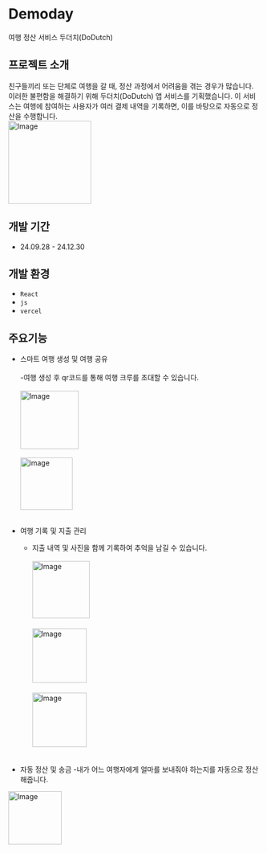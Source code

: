 # Demoday
여행 정산 서비스 두더치(DoDutch)

## 프로젝트 소개
친구들끼리 또는 단체로 여행을 갈 때, 정산 과정에서 어려움을 겪는 경우가 많습니다. 
<br>
이러한 불편함을 해결하기 위해 두더치(DoDutch) 앱 서비스를 기획했습니다. 이 서비스는 여행에 참여하는 사용자가 여러 결제 내역을 기록하면, 이를 바탕으로 자동으로 정산을 수행합니다.
<br>
<img width="165" alt="Image" src="https://github.com/user-attachments/assets/d2e07059-5602-40fe-a5d3-b35aef528b91" />

## 개발 기간
* 24.09.28 - 24.12.30
## 개발 환경
- `React`
- `js`
- `vercel`

## 주요기능
- 스마트 여행 생성 및 여행 공유<br><br>
  -여행 생성 후 qr코드를 통해 여행 크루를 초대할 수 있습니다.<br><br>
<img width="116" alt="Image" src="https://github.com/user-attachments/assets/b55f176e-3e98-4076-a3a9-81d1efef60ad" /><br><br>
<img width="104" alt="image" src="https://github.com/user-attachments/assets/45d211db-96d2-4048-9a5c-7ecbb553c691" /><br><br>

- 여행 기록 및 지출 관리
  - 지출 내역 및 사진을 함께 기록하여 추억을 남길 수 있습니다.<br><br>
<img width="114" alt="Image" src="https://github.com/user-attachments/assets/b1306517-536c-4cbb-b57d-8be1eca42be7" /><br><br>
<img width="108" alt="Image" src="https://github.com/user-attachments/assets/9c5596e8-b1ec-43d4-8ee4-23456fa3e7f8" /><br><br>
<img width="108" alt="Image" src="https://github.com/user-attachments/assets/c673d4a5-acf7-4625-bb9e-b1d46e73538d" /><br><br>
- 자동 정산 및 송금
  -내가 어느 여행자에게 얼마를 보내줘야 하는지를 자동으로 정산해줍니다.
<img width="106" alt="Image" src="https://github.com/user-attachments/assets/466a2742-451c-4416-aa78-5ee4a387a648" />
